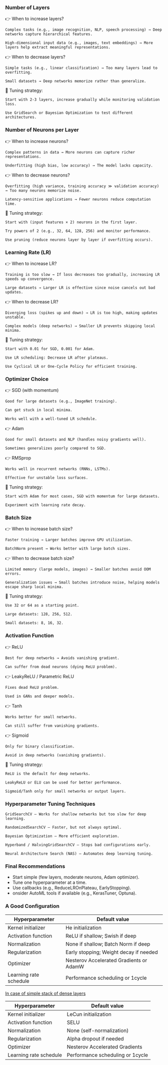 ### Number of Layers

👉 When to increase layers?

    Complex tasks (e.g., image recognition, NLP, speech processing) → Deep networks capture hierarchical features.

    High-dimensional input data (e.g., images, text embeddings) → More layers help extract meaningful representations.

👉 When to decrease layers?

    Simple tasks (e.g., linear classification) → Too many layers lead to overfitting.

    Small datasets → Deep networks memorize rather than generalize.

🔧 Tuning strategy:

    Start with 2-3 layers, increase gradually while monitoring validation loss.

    Use GridSearch or Bayesian Optimization to test different architectures.

### Number of Neurons per Layer

👉 When to increase neurons?

    Complex patterns in data → More neurons can capture richer representations.

    Underfitting (high bias, low accuracy) → The model lacks capacity.

👉 When to decrease neurons?

    Overfitting (high variance, training accuracy ≫ validation accuracy) → Too many neurons memorize noise.

    Latency-sensitive applications → Fewer neurons reduce computation time.

🔧 Tuning strategy:

    Start with (input features × 2) neurons in the first layer.

    Try powers of 2 (e.g., 32, 64, 128, 256) and monitor performance.

    Use pruning (reduce neurons layer by layer if overfitting occurs).

### Learning Rate (LR)

👉 When to increase LR?

    Training is too slow → If loss decreases too gradually, increasing LR speeds up convergence.

    Large datasets → Larger LR is effective since noise cancels out bad updates.

👉 When to decrease LR?

    Diverging loss (spikes up and down) → LR is too high, making updates unstable.

    Complex models (deep networks) → Smaller LR prevents skipping local minima.

🔧 Tuning strategy:

    Start with 0.01 for SGD, 0.001 for Adam.

    Use LR scheduling: Decrease LR after plateaus.

    Use Cyclical LR or One-Cycle Policy for efficient training.

### Optimizer Choice

👉 SGD (with momentum)

    Good for large datasets (e.g., ImageNet training).

    Can get stuck in local minima.

    Works well with a well-tuned LR schedule.

👉 Adam

    Good for small datasets and NLP (handles noisy gradients well).

    Sometimes generalizes poorly compared to SGD.

👉 RMSprop

    Works well in recurrent networks (RNNs, LSTMs).

    Effective for unstable loss surfaces.

🔧 Tuning strategy:

    Start with Adam for most cases, SGD with momentum for large datasets.

    Experiment with learning rate decay.

### Batch Size

👉 When to increase batch size?

    Faster training → Larger batches improve GPU utilization.

    BatchNorm present → Works better with large batch sizes.

👉 When to decrease batch size?

    Limited memory (large models, images) → Smaller batches avoid OOM errors.

    Generalization issues → Small batches introduce noise, helping models escape sharp local minima.

🔧 Tuning strategy:

    Use 32 or 64 as a starting point.

    Large datasets: 128, 256, 512.

    Small datasets: 8, 16, 32.

### Activation Function

👉 ReLU

    Best for deep networks → Avoids vanishing gradient.

    Can suffer from dead neurons (dying ReLU problem).

👉 LeakyReLU / Parametric ReLU

    Fixes dead ReLU problem.

    Used in GANs and deeper models.

👉 Tanh

    Works better for small networks.

    Can still suffer from vanishing gradients.

👉 Sigmoid

    Only for binary classification.

    Avoid in deep networks (vanishing gradients).

🔧 Tuning strategy:

    ReLU is the default for deep networks.

    LeakyReLU or ELU can be used for better performance.

    Sigmoid/Tanh only for small networks or output layers.

### Hyperparameter Tuning Techniques

    GridSearchCV – Works for shallow networks but too slow for deep learning.

    RandomizedSearchCV – Faster, but not always optimal.

    Bayesian Optimization – More efficient exploration.

    Hyperband / HalvingGridSearchCV – Stops bad configurations early.

    Neural Architecture Search (NAS) – Automates deep learning tuning.

### Final Recommendations
- Start simple (few layers, moderate neurons, Adam optimizer).
- Tune one hyperparameter at a time.
- Use callbacks (e.g., ReduceLROnPlateau, EarlyStopping).
- onsider AutoML tools if available (e.g., KerasTuner, Optuna).

### A Good Configuration

Hyperparameter | Default value 
 --- | --- 
|Kernel initializer | He initialization |
Activation function | ReLU if shallow; Swish if deep
Normalization | None if shallow; Batch Norm if deep
Regularization | Early stopping; Weight decay if needed
Optimizer | Nesterov Accelerated Gradients or AdamW
Learning rate schedule | Performance scheduling or 1cycle

<ins> In case of  simple stack of dense layers </ins>

Hyperparameter | Default value
 --- | --- 
Kernel initializer |LeCun initialization
Activation function | SELU
Normalization | None (self-normalization)
Regularization | Alpha dropout if needed
Optimizer |Nesterov Accelerated Gradients
Learning rate schedule | Performance scheduling or 1cycle


